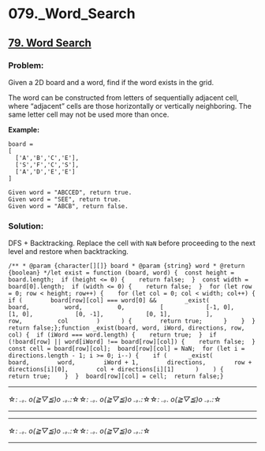# 079._Word_Search

## [79. Word Search](https://leetcode.com/problems/word-search/description/)

### Problem:

Given a 2D board and a word, find if the word exists in the grid.

The word can be constructed from letters of sequentially adjacent cell, where “adjacent” cells are those horizontally or vertically neighboring. The same letter cell may not be used more than once.

**Example:**

```
board =
[
  ['A','B','C','E'],
  ['S','F','C','S'],
  ['A','D','E','E']
]

Given word = "ABCCED", return true.
Given word = "SEE", return true.
Given word = "ABCB", return false.
```

### Solution:

DFS + Backtracking. Replace the cell with `NaN` before proceeding to the next level and restore when backtracking.

```
/** * @param {character[][]} board * @param {string} word * @return {boolean} */let exist = function (board, word) {  const height = board.length;  if (height <= 0) {    return false;  }  const width = board[0].length;  if (width <= 0) {    return false;  }  for (let row = 0; row < height; row++) {    for (let col = 0; col < width; col++) {      if (        board[row][col] === word[0] &&        _exist(          board,          word,          0,          [            [-1, 0],            [1, 0],            [0, -1],            [0, 1],          ],          row,          col        )      ) {        return true;      }    }  }  return false;};function _exist(board, word, iWord, directions, row, col) {  if (iWord === word.length) {    return true;  }  if (!board[row] || word[iWord] !== board[row][col]) {    return false;  }  const cell = board[row][col];  board[row][col] = NaN;  for (let i = directions.length - 1; i >= 0; i--) {    if (      _exist(        board,        word,        iWord + 1,        directions,        row + directions[i][0],        col + directions[i][1]      )    ) {      return true;    }  }  board[row][col] = cell;  return false;}
```

---

☆*: .｡. o(≧▽≦)o .｡.:*☆☆*: .｡. o(≧▽≦)o .｡.:*☆☆*: .｡. o(≧▽≦)o .｡.:*☆

---

---

☆*: .｡. o(≧▽≦)o .｡.:*☆☆*: .｡. o(≧▽≦)o .｡.:*☆

---
